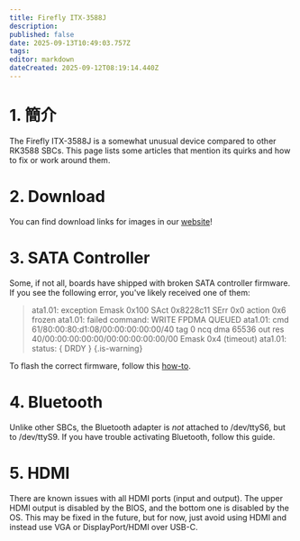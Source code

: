 ```yaml
---
title: Firefly ITX-3588J
description:
published: false
date: 2025-09-13T10:49:03.757Z
tags:
editor: markdown
dateCreated: 2025-09-12T08:19:14.440Z
---
```


# 1. 簡介

The Firefly ITX-3588J is a somewhat unusual device compared to other RK3588 SBCs. This page lists some articles that mention its quirks and how to fix or work around them.

# 2. Download

You can find download links for images in our [website](https://bredos.org/download.html)!

# 3. SATA Controller

Some, if not all, boards have shipped with broken SATA controller firmware.
If you see the following error, you've likely received one of them:

> ata1.01: exception Emask 0x100 SAct 0x8228c11 SErr 0x0 action 0x6 frozen
> ata1.01: failed command: WRITE FPDMA QUEUED
> ata1.01: cmd 61/80:00:80:d1:08/00:00:00:00:00/40 tag 0 ncq dma 65536 out
> res 40/00:00:00:00:00/00:00:00:00:00/00 Emask 0x4 (timeout)
> ata1.01: status: { DRDY }
> {.is-warning}

To flash the correct firmware, follow this [how-to](/en/itx-3588j/sata-firmware-fix).

# 4. Bluetooth

Unlike other SBCs, the Bluetooth adapter is _not_ attached to /dev/ttyS6, but to /dev/ttyS9. If you have trouble activating Bluetooth, follow this guide.

# 5. HDMI

There are known issues with all HDMI ports (input and output). The upper HDMI output is disabled by the BIOS, and the bottom one is disabled by the OS. This may be fixed in the future, but for now, just avoid using HDMI and instead use VGA or DisplayPort/HDMI over USB-C.
